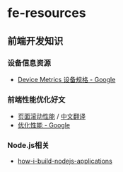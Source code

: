 # fe-resources
## 前端开发知识

### 设备信息资源
 - [Device Metrics 设备规格 - Google](http://www.google.com/design/tool/devices/)

### 前端性能优化好文
- [页面滚动性能](http://www.html5rocks.com/zh/tutorials/speed/scrolling/) / [中文翻译](http://web.jobbole.com/82195/)
- [优化性能 - Google](https://developers.google.com/web/fundamentals/performance/)

### Node.js相关
- [how-i-build-nodejs-applications](http://blog.ragingflame.co.za/2015/4/1/how-i-build-nodejs-applications)

